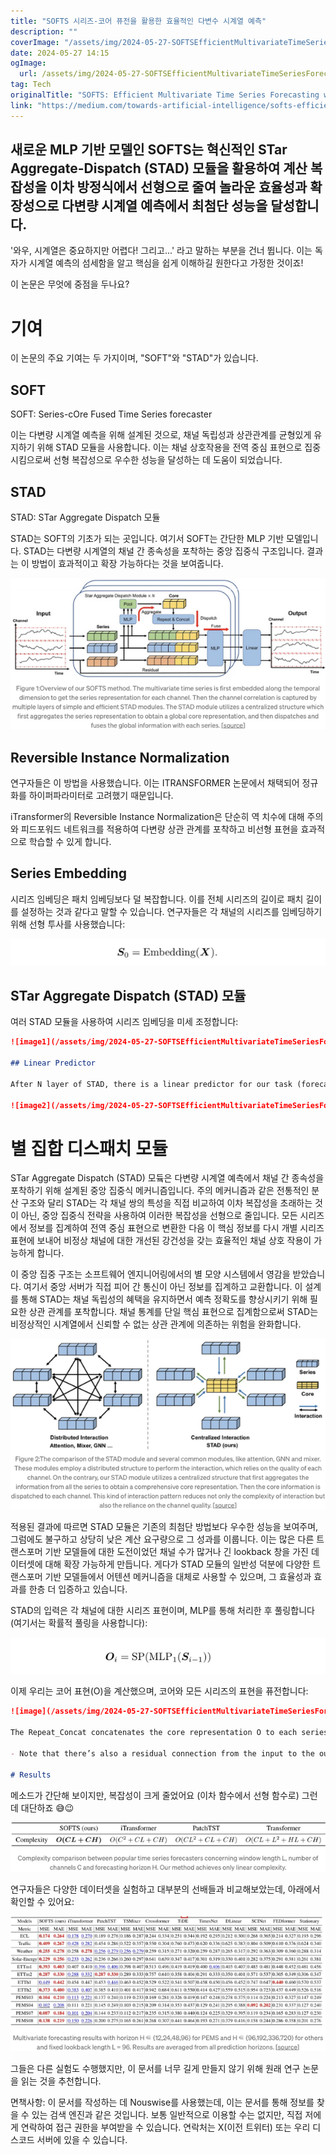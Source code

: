 ```yaml
---
title: "SOFTS 시리즈-코어 퓨전을 활용한 효율적인 다변수 시계열 예측"
description: ""
coverImage: "/assets/img/2024-05-27-SOFTSEfficientMultivariateTimeSeriesForecastingwithSeries-CoreFusion_0.png"
date: 2024-05-27 14:15
ogImage: 
  url: /assets/img/2024-05-27-SOFTSEfficientMultivariateTimeSeriesForecastingwithSeries-CoreFusion_0.png
tag: Tech
originalTitle: "SOFTS: Efficient Multivariate Time Series Forecasting with Series-Core Fusion"
link: "https://medium.com/towards-artificial-intelligence/softs-efficient-multivariate-time-series-forecasting-with-series-core-fusion-0ac40d2adcd2"
---
```



## 새로운 MLP 기반 모델인 SOFTS는 혁신적인 STar Aggregate-Dispatch (STAD) 모듈을 활용하여 계산 복잡성을 이차 방정식에서 선형으로 줄여 놀라운 효율성과 확장성으로 다변량 시계열 예측에서 최첨단 성능을 달성합니다.

'와우, 시계열은 중요하지만 어렵다! 그리고...' 라고 말하는 부분을 건너 뜁니다. 이는 독자가 시계열 예측의 섬세함을 알고 핵심을 쉽게 이해하길 원한다고 가정한 것이죠!

이 논문은 무엇에 중점을 두나요?

# 기여

<div class="content-ad"></div>

이 논문의 주요 기여는 두 가지이며, "SOFT"와 "STAD"가 있습니다.

## SOFT

SOFT: Series-cOre Fused Time Series forecaster

이는 다변량 시계열 예측을 위해 설계된 것으로, 채널 독립성과 상관관계를 균형있게 유지하기 위해 STAD 모듈을 사용합니다. 이는 채널 상호작용을 전역 중심 표현으로 집중시킴으로써 선형 복잡성으로 우수한 성능을 달성하는 데 도움이 되었습니다.

<div class="content-ad"></div>

## STAD

STAD: STar Aggregate Dispatch 모듈

STAD는 SOFT의 기초가 되는 곳입니다. 여기서 SOFT는 간단한 MLP 기반 모델입니다. STAD는 다변량 시계열의 채널 간 종속성을 포착하는 중앙 집중식 구조입니다. 결과는 이 방법이 효과적이고 확장 가능하다는 것을 보여줍니다.

![이미지](/assets/img/2024-05-27-SOFTSEfficientMultivariateTimeSeriesForecastingwithSeries-CoreFusion_0.png)

<div class="content-ad"></div>

## Reversible Instance Normalization

연구자들은 이 방법을 사용했습니다. 이는 ITRANSFORMER 논문에서 채택되어 정규화를 하이퍼파라미터로 고려했기 때문입니다.

iTransformer의 Reversible Instance Normalization은 단순히 역 치수에 대해 주의와 피드포워드 네트워크를 적용하여 다변량 상관 관계를 포착하고 비선형 표현을 효과적으로 학습할 수 있게 합니다.

## Series Embedding

<div class="content-ad"></div>

시리즈 임베딩은 패치 임베딩보다 덜 복잡합니다. 이를 전체 시리즈의 길이로 패치 길이를 설정하는 것과 같다고 말할 수 있습니다. 연구자들은 각 채널의 시리즈를 임베딩하기 위해 선형 투사를 사용했습니다:

![이미지](/assets/img/2024-05-27-SOFTSEfficientMultivariateTimeSeriesForecastingwithSeries-CoreFusion_1.png)

## STar Aggregate Dispatch (STAD) 모듈

여러 STAD 모듈을 사용하여 시리즈 임베딩을 미세 조정합니다:

<div class="content-ad"></div>

```markdown
![image1](/assets/img/2024-05-27-SOFTSEfficientMultivariateTimeSeriesForecastingwithSeries-CoreFusion_2.png)

## Linear Predictor

After N layer of STAD, there is a linear predictor for our task (forecasting), if S_N is the output representation of layer n, the prediction will be as follows:

![image2](/assets/img/2024-05-27-SOFTSEfficientMultivariateTimeSeriesForecastingwithSeries-CoreFusion_3.png)
```

<div class="content-ad"></div>

# 별 집합 디스패치 모듈

STar Aggregate Dispatch (STAD) 모듘은 다변량 시계열 예측에서 채널 간 종속성을 포착하기 위해 설계된 중앙 집중식 메커니즘입니다. 주의 메커니즘과 같은 전통적인 분산 구조와 달리 STAD는 각 채널 쌍의 특성을 직접 비교하여 이차 복잡성을 초래하는 것이 아닌, 중앙 집중식 전략을 사용하여 이러한 복잡성을 선형으로 줄입니다. 모든 시리즈에서 정보를 집계하여 전역 중심 표현으로 변환한 다음 이 핵심 정보를 다시 개별 시리즈 표현에 보내어 비정상 채널에 대한 개선된 강건성을 갖는 효율적인 채널 상호 작용이 가능하게 합니다.

이 중앙 집중 구조는 소프트웨어 엔지니어링에서의 별 모양 시스템에서 영감을 받았습니다. 여기서 중앙 서버가 직접 피어 간 통신이 아닌 정보를 집계하고 교환합니다. 이 설계를 통해 STAD는 채널 독립성의 혜택을 유지하면서 예측 정확도를 향상시키기 위해 필요한 상관 관계를 포착합니다. 채널 통계를 단일 핵심 표현으로 집계함으로써 STAD는 비정상적인 시계열에서 신뢰할 수 없는 상관 관계에 의존하는 위험을 완화합니다.

![이미지](/assets/img/2024-05-27-SOFTSEfficientMultivariateTimeSeriesForecastingwithSeries-CoreFusion_4.png)

<div class="content-ad"></div>

적용된 결과에 따르면 STAD 모듈은 기존의 최첨단 방법보다 우수한 성능을 보여주며, 그럼에도 불구하고 상당히 낮은 계산 요구량으로 그 성과를 이룹니다. 이는 많은 다른 트랜스포머 기반 모델들에 대한 도전이었던 채널 수가 많거나 긴 lookback 창을 가진 데이터셋에 대해 확장 가능하게 만듭니다. 게다가 STAD 모듈의 일반성 덕분에 다양한 트랜스포머 기반 모델들에서 어텐션 메커니즘을 대체로 사용할 수 있으며, 그 효율성과 효과를 한층 더 입증하고 있습니다.

STAD의 입력은 각 채널에 대한 시리즈 표현이며, MLP를 통해 처리한 후 풀링합니다 (여기서는 확률적 풀링을 사용합니다):

![image](/assets/img/2024-05-27-SOFTSEfficientMultivariateTimeSeriesForecastingwithSeries-CoreFusion_5.png)

이제 우리는 코어 표현(O)을 계산했으며, 코어와 모든 시리즈의 표현을 퓨전합니다:

<div class="content-ad"></div>

```markdown
![image](/assets/img/2024-05-27-SOFTSEfficientMultivariateTimeSeriesForecastingwithSeries-CoreFusion_6.png)

The Repeat_Concat concatenates the core representation O to each series representation to get Fi. Then we give this Fi to another MLP and add the output to the previous hidden dimension to calculate the next one.

- Note that there’s also a residual connection from the input to the output.

# Results
```

<div class="content-ad"></div>

메소드가 간단해 보이지만, 복잡성이 크게 줄었어요 (이차 함수에서 선형 함수로) 그런데 대단하죠 😅😉

![이미지1](/assets/img/2024-05-27-SOFTSEfficientMultivariateTimeSeriesForecastingwithSeries-CoreFusion_7.png)

연구자들은 다양한 데이터셋을 실험하고 대부분의 선배들과 비교해보았는데, 아래에서 확인할 수 있어요:

![이미지2](/assets/img/2024-05-27-SOFTSEfficientMultivariateTimeSeriesForecastingwithSeries-CoreFusion_8.png)

<div class="content-ad"></div>

그들은 다른 실험도 수행했지만, 이 문서를 너무 길게 만들지 않기 위해 원래 연구 논문을 읽는 것을 추천합니다.

면책사항: 이 문서를 작성하는 데 Nouswise를 사용했는데, 이는 문서를 통해 정보를 찾을 수 있는 검색 엔진과 같은 것입니다. 보통 일반적으로 이용할 수는 없지만, 직접 저에게 연락하여 접근 권한을 부여받을 수 있습니다. 연락처는 X(이전 트위터) 또는 우리 디스코드 서버에 있을 수 있습니다.